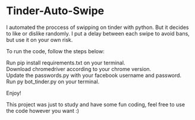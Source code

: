 # Tinder-Auto-Swipe
I automated the proccess of swipping on tinder with python. But it decides to like or dislike randomly. I put a delay between each swipe to avoid bans, but use it on your own risk.

To run the code, follow the steps below:

Run pip install requirements.txt on your terminal.<br/>
Download chromedriver according to your chrome version.<br/>
Update the passwords.py with your facebook username and password.<br/>
Run py bot_tinder.py on your terminal.<br/>

Enjoy!

This project was just to study and have some fun coding, feel free to use the code however you want :)
